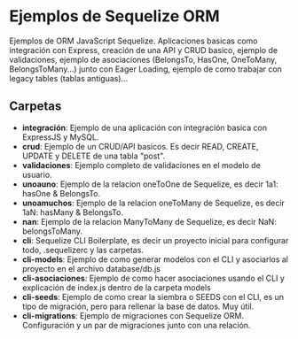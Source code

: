 # Ejemplos de Sequelize ORM

Ejemplos de ORM JavaScript Sequelize. Aplicaciones basicas como integración con Express, creación de una API y CRUD basico, ejemplo de validaciones, ejemplo de asociaciones (BelongsTo, HasOne, OneToMany, BelongsToMany...) junto con Eager Loading, ejemplo de como trabajar con legacy tables (tablas antiguas)...

## Carpetas

* __integración__: Ejemplo de una aplicación con integración basica con ExpressJS y MySQL.
* __crud__: Ejemplo de un CRUD/API basicos. Es decir READ, CREATE, UPDATE y DELETE de una tabla "post".
* __validaciones__: Ejemplo completo de validaciones en el modelo de usuario.
* __unoauno__: Ejemplo de la relacion oneToOne de Sequelize, es decir 1a1: hasOne & BelongsTo.
* __unoamuchos__: Ejemplo de la relacion oneToMany de Sequelize, es decir 1aN: hasMany & BelongsTo.
* __nan__: Ejemplo de la relacion ManyToMany de Sequelize, es decir NaN: belongsToMany.
* __cli__: Sequelize CLI Boilerplate, es decir un proyecto inicial para configurar todo, .sequelizerc y las carpetas.
* __cli-models__: Ejemplo de como generar modelos con el CLI y asociarlos al proyecto en el archivo database/db.js
* __cli-asociaciones__: Ejemplo de como hacer asociaciones usando el CLI y explicación de index.js dentro de la carpeta models
* __cli-seeds__: Ejemplo de como crear la siembra o SEEDS con el CLI, es un tipo de migración, pero para rellenar la base de datos. Muy útil.
* __cli-migrations__: Ejemplo de migraciones con Sequelize ORM. Configuración y un par de migraciones junto con una relación.